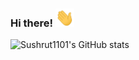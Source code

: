 ### Hi there! <img src="https://raw.githubusercontent.com/ABSphreak/ABSphreak/master/gifs/Hi.gif" width="30px">

![Sushrut1101's GitHub stats](https://github-readme-stats.vercel.app/api?username=Sushrut1101&show_icons=true&count_private=true&theme=merko)
